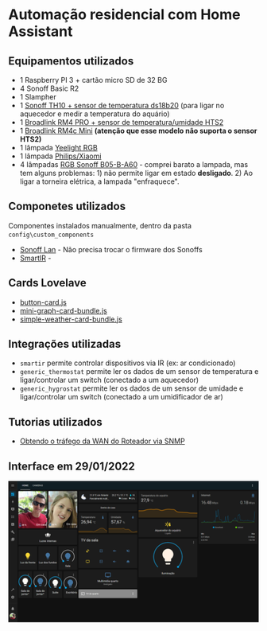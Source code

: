 # Automação residencial com Home Assistant

## Equipamentos utilizados
- 1 Raspberry PI 3 + cartão micro SD de 32 BG
- 4 Sonoff Basic R2
- 1  Slampher
- 1 [Sonoff TH10 + sensor de temperatura ds18b20](https://pt.aliexpress.com/item/32865452363.html?gatewayAdapt=glo2bra&spm=a2g0o.9042311.0.0.2742b90ay59UfH) (para ligar no aquecedor e medir a temperatura do aquário)
- 1 [Broadlink RM4 PRO + sensor de temperatura/umidade HTS2](https://pt.aliexpress.com/item/1005001625163568.html?gatewayAdapt=glo2bra&spm=a2g0o.9042311.0.0.2742b90aP3fL4w)
- 1 [Broadlink RM4c Mini](https://pt.aliexpress.com/item/33032400979.html?gatewayAdapt=glo2bra&spm=a2g0o.9042311.0.0.2742b90aP3fL4w) **(atenção que esse modelo não suporta o sensor HTS2)**
- 1 lâmpada [Yeelight RGB](vhttps://pt.aliexpress.com/item/32885328641.html?gatewayAdapt=glo2bra&spm=a2g0o.9042311.0.0.2742b90aGm32Rz) 
- 1 lâmpada [Philips/Xiaomi](https://pt.aliexpress.com/item/32853967773.html?gatewayAdapt=glo2bra&spm=a2g0o.9042311.0.0.2742b90awXatLR)
- 4 lâmpadas [RGB Sonoff B05-B-A60](https://pt.aliexpress.com/item/1005002061178114.html?gatewayAdapt=glo2bra&spm=a2g0o.9042311.0.0.2742b90aP3fL4w) - comprei barato a lampada, mas tem alguns problemas: 1) não permite ligar em estado **desligado**. 2) Ao ligar a torneira elétrica, a lampada "enfraquece".

## Componetes utilizados
Componentes instalados manualmente, dentro da pasta ``config\custom_components``
- [Sonoff Lan](https://github.com/AlexxIT/SonoffLAN) - Não precisa trocar o firmware dos Sonoffs
- [SmartIR](https://github.com/smartHomeHub/SmartIR) - 

## Cards Lovelave
- [button-card.js](https://github.com/custom-cards/button-card)
- [mini-graph-card-bundle.js](https://github.com/kalkih/mini-graph-card)
- [simple-weather-card-bundle.js](https://github.com/kalkih/simple-weather-card)

## Integrações utilizadas
- ``smartir`` permite controlar dispositivos via IR (ex: ar condicionado)
- ``generic_thermostat`` permite ler os dados de um sensor de temperatura e ligar/controlar um switch (conectado a um aquecedor)
- ``generic_hygrostat`` permite ler os dados de um sensor de umidade e ligar/controlar um switch (conectado a um umidificador de ar)


## Tutorias utilizados
- [Obtendo o tráfego da WAN do Roteador via SNMP](https://forum.homeassistantbrasil.com.br/t/obtendo-o-trafego-da-wan-do-roteador-via-snmp-tempo-real/92) 

## Interface em 29/01/2022
![Alt text](print.png?raw=true "Title")

